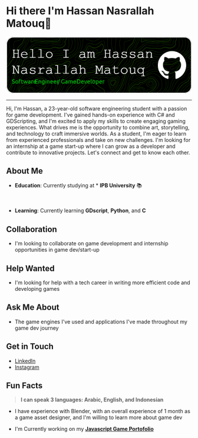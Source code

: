 

**Hi there I'm Hassan Nasrallah Matouq👋**
================
![Codeisme](img/header.png)



---
Hi, I'm Hassan, a 23-year-old software engineering student with a passion for game development. I've gained hands-on experience with C# and GDScripting, and I'm excited to apply my skills to create engaging gaming experiences. What drives me is the opportunity to combine art, storytelling, and technology to craft immersive worlds. As a student, I'm eager to learn from experienced professionals and take on new challenges. I'm looking for an internship at a game start-up where I can grow as a developer and contribute to innovative projects. Let's connect and get to know each other.

**About Me**
------------

* **Education**: Currently studying at * **IPB University** 📚
<br>

* **Learning**: Currently learning **GDscript**, **Python**, and **C**

**Collaboration**
----------------

* I'm looking to collaborate on game development and internship opportunities in game dev/start-up

**Help Wanted**
--------------

* I'm looking for help with a tech career in writing more efficient code and developing games

**Ask Me About**
----------------

* The game engines I've used and applications I've made throughout my game dev journey

**Get in Touch**
----------------

* [LinkedIn](https://www.linkedin.com/in/hassan-nasrallah-matouq-124a771b0/)
* [Instagram](https://www.instagram.com/foryou_tocode)

**Fun Facts**
--------------

> **I can speak 3 languages: Arabic, English, and Indonesian**
* I have experience with Blender, with an overall experience of 1 month as a game asset designer, and I'm willing to learn more about game dev

- I'm Currently working on my [**Javascript Game Portofolio**](https://github.com/Code-is-me)
